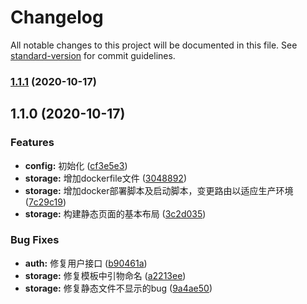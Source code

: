 # Changelog

All notable changes to this project will be documented in this file. See [standard-version](https://github.com/conventional-changelog/standard-version) for commit guidelines.

### [1.1.1](https://github.com/qzhqzh/cripserdx/compare/v1.1.0...v1.1.1) (2020-10-17)

## 1.1.0 (2020-10-17)


### Features

* **config:** 初始化 ([cf3e5e3](https://github.com/qzhqzh/cripserdx/commit/cf3e5e374111ddb76e4fa6127dd6bd49cd1080a8))
* **storage:** 增加dockerfile文件 ([3048892](https://github.com/qzhqzh/cripserdx/commit/30488924733fbe39956c9cd6263b478bcd75447d))
* **storage:** 增加docker部署脚本及启动脚本，变更路由以适应生产环境 ([7c29c19](https://github.com/qzhqzh/cripserdx/commit/7c29c191abe9becad80734babf32372a6fb5c937))
* **storage:** 构建静态页面的基本布局 ([3c2d035](https://github.com/qzhqzh/cripserdx/commit/3c2d0350bd6378911150e2921d7f72a6d466b1d5))


### Bug Fixes

* **auth:** 修复用户接口 ([b90461a](https://github.com/qzhqzh/cripserdx/commit/b90461a431fd9cb29374598bf0f26e1b6427ae7d))
* **storage:** 修复模板中引物命名 ([a2213ee](https://github.com/qzhqzh/cripserdx/commit/a2213ee03c2ae544a3f6e3b405f9ed9eef7e7c2c))
* **storage:** 修复静态文件不显示的bug ([9a4ae50](https://github.com/qzhqzh/cripserdx/commit/9a4ae50f1d7b6e5486dd3b33e7527840fde36401))
